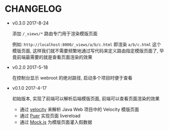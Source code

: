 # CHANGELOG

* v0.3.0 2017-8-24

  添加 `/_views/*` 路由专门用于渲染模版页面

  例如: `http://localhost:8000/_views/a/b/c.html` 即渲染 `a/b/c.html` 这个模版页面, 这样我们就不需要频繁地通过写代码来定义路由指定模版页面了, 毕竟前端最需要的就是查看页面渲染的效果

* v0.2.0 2017-5-18

  在控制台显示 webroot 的绝对路径, 启动多个项目时便于查看

* v0.1.0 2017-4-17

  初始版本, 实现了前端可以解析后端模版页面, 前端可以查看页面渲染的效果

  * 通过 [velocity](https://github.com/fool2fish/velocity) 来解析 Java Web 项目中的 Velocity 模版页面
  * 通过 [Puer](https://github.com/leeluolee/puer) 实现页面 livereload
  * 通过 [Mock.js](https://github.com/nuysoft/Mock) 为模版页面灌入假数据